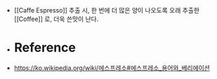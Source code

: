 - [[Caffe Espresso]] 추출 시, 한 번에 더 많은 양이 나오도록 오래 추출한 [[Coffee]] 로, 더욱 쓴맛이 난다.
- # Reference
- https://ko.wikipedia.org/wiki/에스프레소#에스프레소_용어와_베리에이션